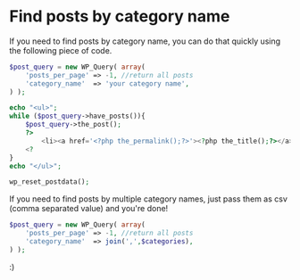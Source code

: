 # Find posts by category name

If you need to find posts by category name, you can do that quickly using the following piece of code. 

```php
$post_query = new WP_Query( array(
    'posts_per_page' => -1, //return all posts
    'category_name'  => 'your category name',
) );

echo "<ul>";
while ($post_query->have_posts()){
    $post_query->the_post();
    ?>
        <li><a href='<?php the_permalink();?>'><?php the_title();?></a></li>
    <?
}
echo "</ul>";

wp_reset_postdata();

```

If you need to find posts by multiple category names, just pass them as csv (comma separated value) and you're done!

```php
$post_query = new WP_Query( array(
    'posts_per_page' => -1, //return all posts
    'category_name'  => join(',',$categories),
) );
```

:)